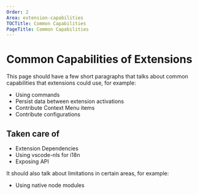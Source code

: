 ```yaml
---
Order: 2
Area: extension-capabilities
TOCTitle: Common Capabilities
PageTitle: Common Capabilities
---
```


# Common Capabilities of Extensions

This page should have a few short paragraphs that talks about common capabilities that extensions could use, for example:

- Using commands
- Persist data between extension activations
- Contribute Context Menu items
- Contribute configurations

## Taken care of

- Extension Dependencies
- Using vscode-nls for i18n
- Exposing API

It should also talk about limitations in certain areas, for example:

- Using native node modules